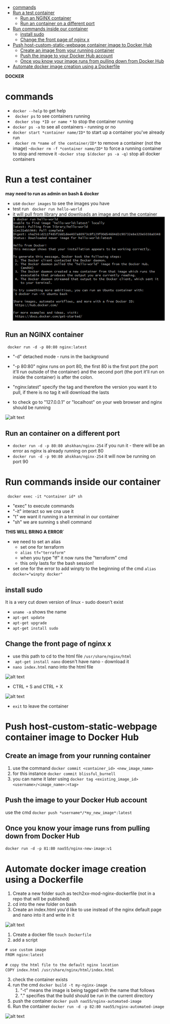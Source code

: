 
- [commands](#commands)
- [Run a test container](#run-a-test-container)
  - [Run an NGINX container](#run-an-nginx-container)
  - [Run an container on a different port](#run-an-container-on-a-different-port)
- [Run commands inside our container](#run-commands-inside-our-container)
  - [install sudo](#install-sudo)
  - [Change the front page of nginx x](#change-the-front-page-of-nginx-x)
- [Push host-custom-static-webpage container image to Docker Hub](#push-host-custom-static-webpage-container-image-to-docker-hub)
  - [Create an image from your running container](#create-an-image-from-your-running-container)
  - [Push the image to your Docker Hub account](#push-the-image-to-your-docker-hub-account)
  - [Once you know your image runs from pulling down from Docker Hub](#once-you-know-your-image-runs-from-pulling-down-from-docker-hub)
- [Automate docker image creation using a Dockerfile](#automate-docker-image-creation-using-a-dockerfile)

**DOCKER**

# commands 

- ```docker --help``` to get help
- ``` docker ps``` to see containers running
- ``` docker stop *ID or name *``` to stop the container running 
- ```docker ps -a``` to see all containers - running or no
- ```docker start *container name/ID*``` to start up a container you've already run
- ``` docker rm *name of the container/ID*``` to remove a container (not the image)
-```docker rm -f *container name/ID*``` to force a running container to stop and remove it 
-```docker stop $(docker ps -a -q)``` stop all docker containers


# Run a test container
**may need to run as admin on bash & docker**

- use ```docker images``` to see the images you have 
- test run ``` docker run hello-world```
- it will pull from library and downloads an image and run the container
![alt text](images/1image.png)

## Run an NGINX container

``` docker run -d -p 80:80 nginx:latest```

- "-d" detached mode - runs in the background
- "-p 80:80" nginx runs on port 80, the first 80 is the first port (the port it'll run outside of the container) and the second port (the port it'll run on inside the container) is after the colon. 
- "nginx:latest" specify the tag and therefore the version you want it to pull, if there is no tag it will download the lasts

- to check go to "127.0.0.1" or "localhost" on your web browser and nginx should be running

![alt text](images/2image-1.png)

## Run an container on a different port 
- ```docker run -d -p 80:80 ahskhan/nginx-254``` if you run it - there will be an error as nginx is already running on port 80
- ```docker run -d -p 90:80 ahskhan/nginx-254``` it will now be running on port 90



# Run commands inside our container

``` docker exec -it *container id* sh```

- "exec" to execute commands 
- "-it" interact so we cna use it 
- "t" we want it running in a terminal in our container
- "sh" we are sunning s shell command 

**THIS WILL BRING A ERROR`**

- we need to set an alias
  - set one for terraform
  - ```alias tf="terraform"``` 
  - when you type "tf" it now runs the "terraform" cmd
  - this only lasts for the bash session!
- set one for the error to add winpty to the beginning of the cmd
  ```alias docker="winpty docker"``` 

## install sudo
It is a very cut down version of linux - sudo doesn't exist
- ```uname -a``` shows the name 
- ```apt-get update```
- ```apt-get upgrade```
- ```apt-get install sudo``` 

## Change the front page of nginx x
- use this path to cd to the html file  ```/usr/share/nginx/html```
- ``` apt-get install nano``` doesn't have nano -  download it 
- ```nano index.html``` nano into the html file

![alt text](images/3image-2.png)

- CTRL + S and CTRL + X

![alt text](images/4image-3.png)

- ```exit``` to leave the container

# Push host-custom-static-webpage container image to Docker Hub

## Create an image from your running container 

1. use the command ```docker commit <container_id> <new_image_name>```
2. for this instance ```docker commit blissful_burnell```
3. you can name it later using  ```docker tag <existing_image_id> <username>/<image_name>:<tag>```

## Push the image to your Docker Hub account
use the cmd ```docker push *username*/*my_new_image*:latest```

## Once you know your image runs from pulling down from Docker Hub

```docker run -d -p 81:80 nao55/nginx-new-image:v1```

# Automate docker image creation using a Dockerfile

1. Create a new folder such as tech2xx-mod-nginx-dockerfile (not in a repo that will be published)
2. cd into the new folder on bash
3. Create an index.html you'd like to use instead of the nginx default page and nano into it and write in it

![alt text](images/newhtml.png)

1. Create a docker file ```touch Dockerfile```
2. add a script 
```
# use custom image
FROM nginx:latest

# copy the html file to the default nginx location
COPY index.html /usr/share/nginx/html/index.html
```
3. check the container exists
4. run the cmd ```docker build -t my-nginx-image . ```
   1. "-t" means the image is being tagged with the name that follows
   2. "." specifies that the build should be run in the current directory
5. push the container ```docker push nao55/nginx-automated-image```
6. Run the container ```docker run -d -p 82:80 nao55/nginx-automated-image```

![alt text](images/newnginx.png)